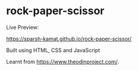 # rock-paper-scissor
Live Preview:

https://sparsh-kamat.github.io/rock-paper-scissor/

Built using HTML, CSS and JavaScript

Learnt  from https://www.theodinproject.com/.

